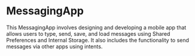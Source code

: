 # MessagingApp
This MessagingApp involves designing and developing a mobile app that allows users to type, send, save, and load messages using Shared Preferences and Internal Storage. It also includes the functionality to send messages via other apps using intents.
